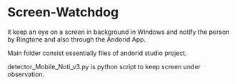 # Screen-Watchdog
it keep an eye on a screen in background in Windows and notify the person by Ringtone and also through the Andorid App.

Main folder consist essentially files of andorid studio project.

detector_Mobile_Noti_v3.py is python script to keep screen under observation.
